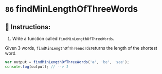 # `86` findMinLengthOfThreeWords

## 📝 Instructions: 

1. Write a function called `findMinLengthOfThreeWords`.

Given 3 words, `findMinLengthOfThreeWords`returns the length of the shortest word.

```js
var output = findMinLengthOfThreeWords('a', 'be', 'see');
console.log(output); // --> 1
```
